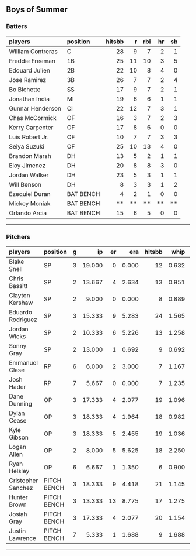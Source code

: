 ## Boys of Summer

### Batters

 
|players           |position  | hitsbb|  r| rbi| hr| sb| 
|:-----------------|:---------|------:|--:|---:|--:|--:| 
|William Contreras |C         |     28|  9|   7|  2|  1| 
|Freddie Freeman   |1B        |     25| 11|  10|  3|  5| 
|Edouard Julien    |2B        |     22| 10|   8|  4|  0| 
|Jose Ramirez      |3B        |     26|  7|   7|  2|  4| 
|Bo Bichette       |SS        |     17|  9|   7|  2|  1| 
|Jonathan India    |MI        |     19|  6|   6|  1|  1| 
|Gunnar Henderson  |CI        |     22| 12|   7|  3|  1| 
|Chas McCormick    |OF        |     16|  3|   7|  2|  3| 
|Kerry Carpenter   |OF        |     17|  8|   6|  0|  0| 
|Luis Robert Jr.   |OF        |     10|  7|   7|  3|  3| 
|Seiya Suzuki      |OF        |     25| 10|  13|  4|  0| 
|Brandon Marsh     |DH        |     13|  5|   2|  1|  1| 
|Eloy Jimenez      |DH        |     20|  8|   8|  3|  0| 
|Jordan Walker     |DH        |     23|  5|   3|  1|  1| 
|Will Benson       |DH        |      8|  3|   3|  1|  2| 
|Ezequiel Duran    |BAT BENCH |      4|  2|   1|  0|  0| 
|Mickey Moniak     |BAT BENCH |     **| **|  **| **| **| 
|Orlando Arcia     |BAT BENCH |     15|  6|   5|  0|  0| 


* * *

### Pitchers

 
|players            |position    |  g|     ip| er|   era| hitsbb|  whip| so|  w| sv| 
|:------------------|:-----------|--:|------:|--:|-----:|------:|-----:|--:|--:|--:| 
|Blake Snell        |SP          |  3| 19.000|  0| 0.000|     12| 0.632| 25|  1|  0| 
|Chris Bassitt      |SP          |  2| 13.667|  4| 2.634|     13| 0.951| 13|  1|  0| 
|Clayton Kershaw    |SP          |  2|  9.000|  0| 0.000|      8| 0.889|  9|  1|  0| 
|Eduardo Rodriguez  |SP          |  3| 15.333|  9| 5.283|     24| 1.565| 11|  1|  0| 
|Jordan Wicks       |SP          |  2| 10.333|  6| 5.226|     13| 1.258|  8|  1|  0| 
|Sonny Gray         |SP          |  2| 13.000|  1| 0.692|      9| 0.692| 14|  1|  0| 
|Emmanuel Clase     |RP          |  6|  6.000|  2| 3.000|      7| 1.167|  6|  1|  4| 
|Josh Hader         |RP          |  7|  5.667|  0| 0.000|      7| 1.235|  6|  2|  4| 
|Dane Dunning       |OP          |  3| 17.333|  4| 2.077|     19| 1.096| 14|  2|  0| 
|Dylan Cease        |OP          |  3| 18.333|  4| 1.964|     18| 0.982| 24|  1|  0| 
|Kyle Gibson        |OP          |  3| 18.333|  5| 2.455|     19| 1.036| 13|  1|  0| 
|Logan Allen        |OP          |  2|  8.000|  5| 5.625|     18| 2.250|  6|  0|  0| 
|Ryan Helsley       |OP          |  6|  6.667|  1| 1.350|      6| 0.900| 11|  0|  5| 
|Cristopher Sanchez |PITCH BENCH |  3| 18.333|  9| 4.418|     21| 1.145| 22|  1|  0| 
|Hunter Brown       |PITCH BENCH |  3| 13.333| 13| 8.775|     17| 1.275| 16|  1|  0| 
|Josiah Gray        |PITCH BENCH |  3| 17.333|  4| 2.077|     20| 1.154| 21|  1|  0| 
|Justin Lawrence    |PITCH BENCH |  7|  5.333|  1| 1.688|      9| 1.688|  7|  0|  1| 


* * *


